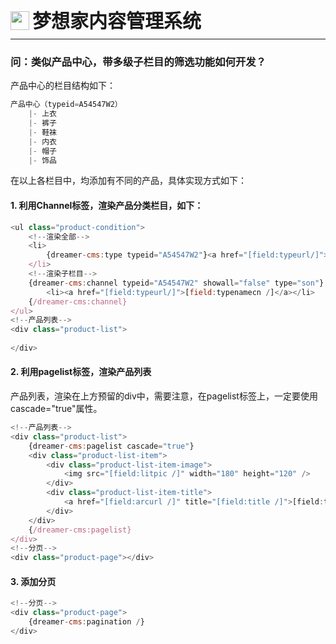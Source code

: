 <div style="display: flex;">
	<img src="https://oss.iteachyou.cc/logo.png" height="30" />
	<div style="margin-left: 5px; font-size: 30px; line-height: 30px; font-weight: bold;">梦想家内容管理系统</div>
</div>

----------
### 问：类似产品中心，带多级子栏目的筛选功能如何开发？
产品中心的栏目结构如下：

```javascript
产品中心（typeid=A54547W2）
    |- 上衣
    |- 裤子
    |- 鞋袜
    |- 内衣
    |- 帽子
    |- 饰品
```

在以上各栏目中，均添加有不同的产品，具体实现方式如下：

#### 1. 利用Channel标签，渲染产品分类栏目，如下：

```javascript
<ul class="product-condition">
    <!--渲染全部-->
    <li>
        {dreamer-cms:type typeid="A54547W2"}<a href="[field:typeurl/]">全部</a>{/dreamer-cms:type}
    </li>
    <!--渲染子栏目-->
    {dreamer-cms:channel typeid="A54547W2" showall="false" type="son"}
        <li><a href="[field:typeurl/]">[field:typenamecn /]</a></li>
    {/dreamer-cms:channel}
</ul>
<!--产品列表-->        
<div class="product-list">
    
</div>
```

#### 2. 利用pagelist标签，渲染产品列表
产品列表，渲染在上方预留的div中，需要注意，在pagelist标签上，一定要使用cascade="true"属性。

```javascript
<!--产品列表-->        
<div class="product-list">
    {dreamer-cms:pagelist cascade="true"}
    <div class="product-list-item">
        <div class="product-list-item-image">
            <img src="[field:litpic /]" width="180" height="120" />
        </div>
        <div class="product-list-item-title">
            <a href="[field:arcurl /]" title="[field:title /]">[field:title /]</a>
        </div>
    </div>
    {/dreamer-cms:pagelist}
</div>
<!--分页-->
<div class="product-page"></div>
```

#### 3. 添加分页

```javascript
<!--分页-->
<div class="product-page">
    {dreamer-cms:pagination /}
</div>
```
